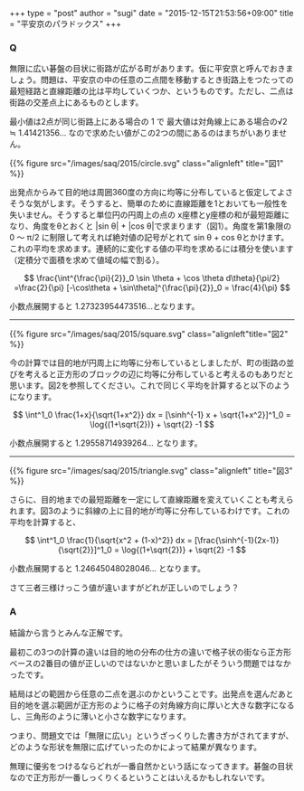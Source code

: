 +++
type = "post"
author = "sugi"
date = "2015-12-15T21:53:56+09:00"
title = "平安京のパラドックス"
+++

### Q

無限に広い碁盤の目状に街路が広がる町があります。仮に平安京と呼んでおきましょう。問題は、平安京の中の任意の二点間を移動するとき街路上をつたっての最短経路と直線距離の比は平均していくつか、というものです。ただし、二点は街路の交差点上にあるものとします。

最小値は2点が同じ街路上にある場合の 1 で 最大値は対角線上にある場合の√2 ≒ 1.41421356… なので求めたい値がこの2つの間にあるのはまちがいありません。

{{% figure src="/images/saq/2015/circle.svg" class="alignleft" title="図1" %}}

出発点からみて目的地は周囲360度の方向に均等に分布していると仮定してよさそうな気がします。そうすると、簡単のために直線距離を1とおいても一般性を失いません。そうすると単位円の円周上の点の x座標とy座標の和が最短距離になり、角度をθとおくと  |sin θ| + |cos θ|で求まります（図1）。角度を第1象限の0 〜 π/2 に制限して考えれば絶対値の記号がとれて sin θ + cos θとかけます。これの平均を求めます。連続的に変化する値の平均を求めるには積分を使います（定積分で面積を求めて値域の幅で割る）。

$$
        \frac{\int^{\frac{\pi}{2}}_0 \sin \theta + \cos \theta d\theta}{\pi/2} =\frac{2}{\pi} [-\cos\theta + \sin\theta]^{\frac{\pi}{2}}_0 = \frac{4}{\pi}
$$

小数点展開すると 1.27323954473516…となります。

----

{{% figure src="/images/saq/2015/square.svg" class="alignleft"title="図2" %}}

今の計算では目的地が円周上に均等に分布しているとしましたが、町の街路の並びを考えると正方形のブロックの辺に均等に分布していると考えるのもありだと思います。図2を参照してください。これで同じく平均を計算すると以下のようになります。

$$
\int^1_0 \frac{1+x}{\sqrt{1+x^2}} dx = [\sinh^{-1} x + \sqrt{1+x^2}]^1_0 = \log{(1+\sqrt{2})} + \sqrt{2} -1
$$

小数点展開すると 1.29558714939264… となります。

----

{{% figure src="/images/saq/2015/triangle.svg" class="alignleft" title="図3" %}}

さらに、目的地までの最短距離を一定にして直線距離を変えていくことも考えられます。図3のように斜線の上に目的地が均等に分布しているわけです。これの平均を計算すると、

$$
\int^1_0 \frac{1}{\sqrt{x^2 + (1-x)^2}} dx = [\frac{\sinh^{-1}(2x-1)}{\sqrt{2}}]^1_0 = \log{(1+\sqrt{2})} + \sqrt{2} -1
$$

小数点展開すると 1.24645048028046… となります。

さて三者三様けっこう値が違いますがどれが正しいのでしょう？

### A

結論から言うとみんな正解です。

最初この3つの計算の違いは目的地の分布の仕方の違いで格子状の街なら正方形ベースの2番目の値が正しいのではないかと思いましたがそういう問題ではなかったです。

結局はどの範囲から任意の二点を選ぶのかということです。出発点を選んだあと目的地を選ぶ範囲が正方形のように格子の対角線方向に厚いと大きな数字になるし、三角形のように薄いと小さな数字になります。

つまり、問題文では「無限に広い」というざっくりした書き方がされてますが、どのような形状を無限に広げていったのかによって結果が異なります。

無理に優劣をつけるならどれが一番自然かという話になってきます。碁盤の目状なので正方形が一番しっくりくるということはいえるかもしれないです。




